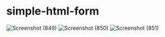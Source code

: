 # simple-html-form
![Screenshot (849)](https://github.com/neutrino-ashutosh/simple-html-form/assets/111528467/af7e74a1-c78b-44cc-81d5-ef7276b98cf6)
![Screenshot (850)](https://github.com/neutrino-ashutosh/simple-html-form/assets/111528467/adb6e751-2ad9-4795-b02e-b084a9089d0c)
![Screenshot (851)](https://github.com/neutrino-ashutosh/simple-html-form/assets/111528467/61f6d793-3343-49e8-a8d3-4c82aa2c05b0)
